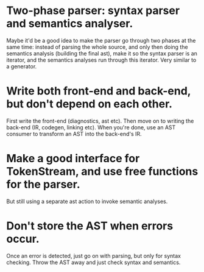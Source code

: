 
# Two-phase parser: syntax parser and semantics analyser.

Maybe it'd be a good idea to make the parser go through
two phases at the same time: instead of parsing the whole
source, and only then doing the semantics analysis (building
the final ast), make it so the syntax parser is an iterator,
and the semantics analyses run through this iterator. Very similar
to a generator.

# Write both front-end and back-end, but don't depend on each other.

First write the front-end (diagnostics, ast etc). Then move on to
writing the back-end (IR, codegen, linking etc). When you're done,
use an AST consumer to transform an AST into the back-end's IR.

# Make a good interface for TokenStream, and use free functions for the parser.

But still using a separate ast action to invoke semantic analyses.

# Don't store the AST when errors occur.

Once an error is detected, just go on with parsing, but only for syntax checking.
Throw the AST away and just check syntax and semantics.
